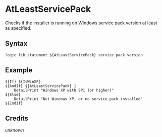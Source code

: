 # AtLeastServicePack

Checks if the installer is running on Windows service pack version at least as specified.

## Syntax

	logic_lib_statement ${AtLeastServicePack} service_pack_version

## Example

	${If} ${IsWinXP}
	${AndIf} ${AtLeastServicePack} 1
		DetailPrint "Windows XP with SP1 (or higher)"
	${Else}
		DetailPrint "Not Windows XP, or no service pack installed"
	${EndIf}

## Credits

*unknown*
